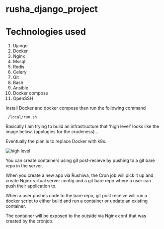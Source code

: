 # rusha_django_project

# Technologies used

1. Django
2. Docker
3. Nginx
4. Mssql
5. Redis 
6. Celery
7. Git
8. Bash
9. Ansible
10. Docker compose
11. OpenSSH

Install Docker and docker compose then run the following command

`./local/run.sh`

Basically I am trying to build an infrastructure that 'high level' looks like the image below, (apologies for the crudeness)...

Eventually the plan is to replace Docker with k8s.

![high level](https://am3pap003files.storage.live.com/y4me37PBHC62LAZ3ec2jcrrzAFyUzkhCTCQRVZ4ZjLzf64Nf9yQHlGy6p1N0eVNWXhAJuqFlH3eZMzrAahmACYEuYqXwVLCdffSolyzt6jJALDOILzU8sAsMZyAV4mjkz-AxvEMl2k4lfS8Tq11bGpW5cRdF8fJbR6x6rCtt4mJJkDMIR-B98mKRgxrAIPSwukD?width=953&height=1526&cropmode=none)


You can create containers using git post-recieve by pushing to a git bare repo in the server.

When you create a new app via Rushiwa, the Cron job will pick it up and create Nginx virtual server config and a git bare repo where a user can push their application to. 

When a user pushes code to the bare repo,  git post receive will run a docker script to either build and run a container or update an existing container. 

The container will be exposed to the outside via Nginx conf that was created by the cronjob. 
